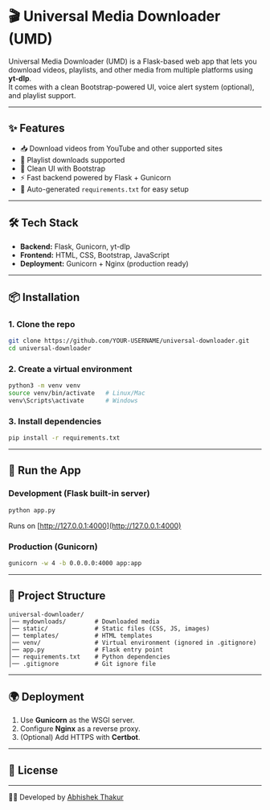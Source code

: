 # 🎬 Universal Media Downloader (UMD)

Universal Media Downloader (UMD) is a Flask-based web app that lets you download videos, playlists, and other media from multiple platforms using **yt-dlp**.  
It comes with a clean Bootstrap-powered UI, voice alert system (optional), and playlist support.

---

## ✨ Features
- 📥 Download videos from YouTube and other supported sites  
- 📂 Playlist downloads supported  
- 🎨 Clean UI with Bootstrap  
- ⚡ Fast backend powered by Flask + Gunicorn  
- 📑 Auto-generated `requirements.txt` for easy setup  

---

## 🛠️ Tech Stack
- **Backend:** Flask, Gunicorn, yt-dlp  
- **Frontend:** HTML, CSS, Bootstrap, JavaScript  
- **Deployment:** Gunicorn + Nginx (production ready)  

---

## 📦 Installation

### 1. Clone the repo
```bash
git clone https://github.com/YOUR-USERNAME/universal-downloader.git
cd universal-downloader
```

### 2. Create a virtual environment
```bash
python3 -m venv venv
source venv/bin/activate   # Linux/Mac
venv\Scripts\activate      # Windows
```

### 3. Install dependencies
```bash
pip install -r requirements.txt
```

---

## 🚀 Run the App

### Development (Flask built-in server)
```bash
python app.py
```
Runs on [http://127.0.0.1:4000](http://127.0.0.1:4000)

### Production (Gunicorn)
```bash
gunicorn -w 4 -b 0.0.0.0:4000 app:app
```

---

## 📂 Project Structure
```
universal-downloader/
│── mydownloads/        # Downloaded media
│── static/             # Static files (CSS, JS, images)
│── templates/          # HTML templates
│── venv/               # Virtual environment (ignored in .gitignore)
│── app.py              # Flask entry point
│── requirements.txt    # Python dependencies
│── .gitignore          # Git ignore file
```

---

## 🌍 Deployment
1. Use **Gunicorn** as the WSGI server.  
2. Configure **Nginx** as a reverse proxy.  
3. (Optional) Add HTTPS with **Certbot**.  

---

## 📜 License

---

👨‍💻 Developed by [Abhishek Thakur](https://github.com/YOUR-USERNAME)

